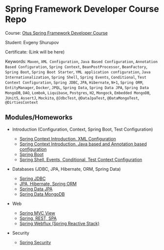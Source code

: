 # Spring Framework Developer Course Repo

Course: [Otus Spring Framework Developer Course](https://otus.ru/lessons/javaspring/)

Student: Evgeny Shurupov

Certificate: (Link will be here)

Keywords: `Maven`, `XML Configuration`, `Java Based Configuration`, `Annotation Based Configuration`,
`Spring Context`, `BeanPostProcessor`, `BeanFactory`, `Spring Boot`,
`Spring Boot Starter`, `YML application configuration`, `Java Internationalization`,
`Spring Shell`, `Spring Events`, `Conditional`, `Test Context Configuration`,
`Spring JDBC`, `JPA`, `Hibernate`, `N+1`, `Spring ORM`, `EntityManager`,
`Docker`,
`JPQL`, `Spring Data`, `Spring Data JPA`,
`Spring Data MongoDB`,
`DAO`, `Lombok`, `Liquibase`, `Postgres`, `H2`,
`Mongock`, `Embedded MongoDB`,
`JUnit5`, `AssertJ`, `Mockito`,
`@JdbcTest`, `@DataJpaTest`, `@DataMongoTest`, `@DirtiesContext`

## Modules/Homeworks

- Introduction (Configuration, Context, Spring Boot, Test Configuration)
    - [Spring Context Introduction. XML Configuration](01-introduction-xml-configuration)
    - [Spring Context Introduction. Java based and Annotation based configuration](02-introduction-java-annotation-configuration)
    - [Spring Boot](03-spring-boot)
    - [Spring Shell, Events, Conditional, Test Context Configuration](05-spring-shell)

- Databases (JDBC, JPA, Hibernate, ORM, Spring Data)
    - [Spring JDBC](07-spring-jdbc)
    - [JPA, Hibernate, Spring ORM](09-jpa-hibernate-spring-orm)
    - [Spring Data JPA](11-spring-data-jpa)
    - [Spring Data MongoDB](13-spring-data-mongodb)

- Web
    - [Spring MVC View](15-spring-mvc-view)
    - [Spring, REST, SPA](16-spring-spa)
    - [Spring Webflux (Spring Reactive Stack)](20-webflux)

- Security
    - [Spring Security](23-security-authentication)
